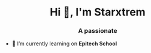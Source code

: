 <h1 align="center">Hi 👋, I'm Starxtrem</h1>
<h3 align="center">A passionate</h3>

- 🌱 I’m currently learning on **Epitech School**
